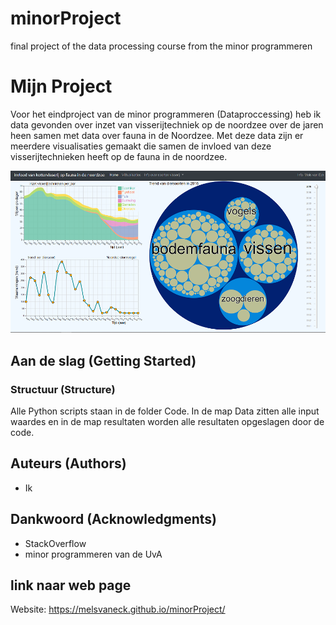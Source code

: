 # minorProject
final project of the data processing course from the minor programmeren


# Mijn Project

Voor het eindproject van de minor programmeren (Dataproccessing) heb ik data gevonden over inzet van visserijtechniek op de noordzee over de jaren heen
samen met data over fauna in de Noordzee. Met deze data zijn er meerdere visualisaties gemaakt die samen de invloed van deze visserijtechnieken heeft op de fauna in de noordzee.

![eindpagina](/images/eindversie.png)

## Aan de slag (Getting Started)

### Structuur (Structure)

Alle Python scripts staan in de folder Code. In de map Data zitten alle input waardes en in de map resultaten worden alle resultaten opgeslagen door de code.

## Auteurs (Authors)
* Ik

## Dankwoord (Acknowledgments)

* StackOverflow
* minor programmeren van de UvA

## link naar web page
Website: https://melsvaneck.github.io/minorProject/
